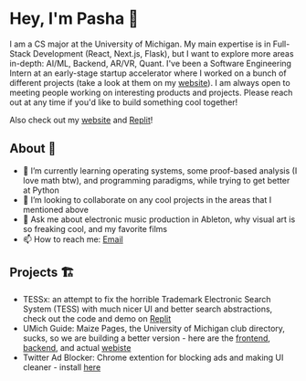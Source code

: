 # Hey, I'm Pasha 👋

I am a CS major at the University of Michigan. My main expertise is in Full-Stack Development (React, Next.js, Flask), but I want to explore more areas in-depth: AI/ML, Backend, AR/VR, Quant. I've been a Software Engineering Intern at an early-stage startup accelerator where I worked on a bunch of different projects (take a look at them on my [website](https://pashakhomchenko.com/)). I am always open to meeting people working on interesting products and projects. Please reach out at any time if you'd like to build something cool together!

Also check out my [website](https://pashakhomchenko.com/) and [Replit](https://replit.com/@pashakhomchenko)!

## About 📝

- 🌱 I’m currently learning operating systems, some proof-based analysis (I love math btw), and programming paradigms, while trying to get better at Python
- 👯 I’m looking to collaborate on any cool projects in the areas that I mentioned above
- 💬 Ask me about electronic music production in Ableton, why visual art is so freaking cool, and my favorite films
- 📫 How to reach me: [Email](mailto:ahssssap@gmail.com)

## Projects 🏗️

- TESSx: an attempt to fix the horrible Trademark Electronic Search System (TESS) with much nicer UI and better search abstractions, check out the code and demo on [Replit](https://replit.com/@pashakhomchenko/TESSx)
- UMich Guide: Maize Pages, the University of Michigan club directory, sucks, so we are building a better version - here are the [frontend](https://github.com/ruhaan15/betterumichguide), [backend](https://github.com/ruhaan15/betterumichguide-server), and actual [webiste](https://www.maizepages.org/clubs)
- Twitter Ad Blocker: Chrome extention for blocking ads and making UI cleaner - install [here](https://chrome.google.com/webstore/detail/twitter-ad-blocker/dhlbmiajajiiploeagcijnmnfiphgmdc)
